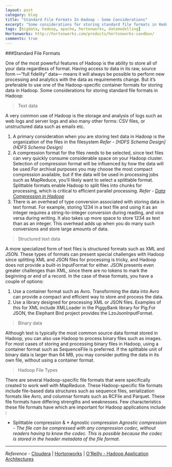 ```yaml
---
layout: post
category: blog
title: "Standard File Formats In Hadoop - Some Considerations"
excerpt: "Some considerations for storing standard file formats in Hadoop"
tags: [bigdata, hadoop, apache, hortonworks, datamodelling]
Hortonworks: http://hortonworks.com/products/hortonworks-sandbox/
comments: true
---
```

###Standard File Formats

One of the most powerful features of Hadoop is the ability to store all of your data regardless of format. Having access to data in its raw, source form —“full fidelity” data— means it will always be possible to perform new processing and analytics with the data as requirements change. But it’s preferable to use one of the Hadoop-specific container formats for storing data in Hadoop. 
Some considerations for storing standard file formats in Hadoop: 

> Text data

A very common use of Hadoop is the storage and analysis of logs such as web logs and server logs and also many other forms: CSV files, or unstructured data such as emails etc. 
1. A primary consideration when you are storing text data in Hadoop is the organization of the files in the filesystem 
*Refer - [HDFS Schema Design](HDFS Schema Design)*
2. A compression format for the files needs to be selected, since text files can very quickly consume considerable space on your Hadoop cluster.
Selection of compression format will be influenced by how the data will be used.For archival purposes you may choose the most compact compression available, but if the data will be used in processing jobs such as MapReduce, you’ll likely want to select a splittable format. Splittable formats enable Hadoop to split files into chunks for processing, which is critical to efficient parallel processing.
*Refer - [Data Compression in Hadoop](http://sivansasidharan.me/blog/Data-Compression/)*
3. There is an overhead of type conversion associated with storing data in text format. 
For example, storing 1234 in a text file and using it as an integer requires a string-to-integer conversion during reading, and vice versa during writing. It also takes up more space to store 1234 as text than as an integer. This overhead adds up when you do many such conversions and store large amounts of data.


> Structured text data

A more specialized form of text files is structured formats such as XML and JSON. These types of formats can present special challenges with Hadoop since splitting XML and JSON files for processing is tricky, and Hadoop does not provide a built-in InputFormat for either. JSON presents even greater challenges than XML, since there are no tokens to mark the beginning or end of a record. In the case of these formats, you have a couple of options:
1. Use a container format such as Avro. Transforming the data into Avro can provide a compact and efficient way to store and process the data.
2. Use a library designed for processing XML or JSON files. 
Examples of this for XML include XMLLoader in the PiggyBank library for Pig.For JSON, the Elephant Bird project provides the LzoJsonInputFormat.

> Binary data

Although text is typically the most common source data format stored in Hadoop, you can also use Hadoop to process binary files such as images. For most cases of storing and processing binary files in Hadoop, using a container format such as SequenceFile is preferred. If the splittable unit of binary data is larger than 64 MB, you may consider putting the data in its own file, without using a container format.

> Hadoop File Types

There are several Hadoop-specific file formats that were specifically created to work well with MapReduce. These Hadoop-specific file formats include file-based data structures such as sequence files, serialization formats like Avro, and columnar formats such as RCFile and Parquet. These file formats have differing strengths and weaknesses. Few characteristics these file formats have which are important for Hadoop applications include :
* Splittable compression & * Agnostic compression
*Agnostic compression - The file can be compressed with any compression codec, without readers having to know the codec. This is possible because the codec is stored in the header metadata of the file format.*

---


*Reference -*
[Cloudera](http://blog.cloudera.com) | 
[Hortonworks](http://hortonworks.com) | 
[O'Reilly - Hadoop Application Architectures](http://shop.oreilly.com/product/0636920033196.do)